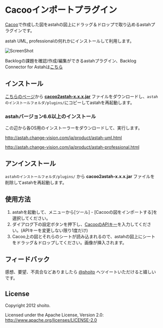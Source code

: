 Cacooインポートプラグイン
=================

[Cacoo](http://cacoo.com/)で作成した図をastahの図上にドラッグ＆ドロップで取り込めるastahプラグインです。

astah UML, professionalの何れかにインストールして利用します。

![ScreenShot](https://raw.github.com/shoito/astah-cacoo-plugin/master/images/astah-cacoo.png)

Backlogの課題を確認/作成/編集ができるastahプラグイン、Backlog Connector for Astahは[こちら](https://github.com/shoito/backlog-connector-for-astah)

インストール
---
[こちらのページ](https://github.com/shoito/astah-cacoo-plugin/downloads)から **[cacoo2astah-x.x.x.jar](https://github.com/downloads/shoito/astah-cacoo-plugin/cacoo2astah-0.1.0.jar)** ファイルをダウンロードし、`astahのインストールフォルダ/plugins/`にコピーしてastahを再起動します。

### astahバージョン6.6以上のインストール
この辺から各OS用のインストーラーをダウンロードして、実行します。

<http://astah.change-vision.com/ja/product/astah-uml.html>

<http://astah.change-vision.com/ja/product/astah-professional.html>

アンインストール
---
`astahのインストールフォルダ/plugins/` から **cacoo2astah-x.x.x.jar** ファイルを削除してastahを再起動します。

使用方法
---
1. astahを起動して、メニューから[ツール] - [Cacooの図をインポートする]を選択してください。
2. ダイアログ下の設定ボタンを押下し、[CacooのAPIキー](https://cacoo.com/profile/api)を入力してください。(APIキーを変更しない限り1度だけ)
3. Cacoo上の図とそれらのシートが読み込まれるので、astahの図上にシートをドラッグ＆ドロップしてください。画像が挿入されます。

フィードバック
---
感想、要望、不具合などありましたら [@shoito](http://twitter.com/shoito) へツイートいただけると嬉しいです。

License
---
Copyright 2012 shoito.

Licensed under the Apache License, Version 2.0: <http://www.apache.org/licenses/LICENSE-2.0>